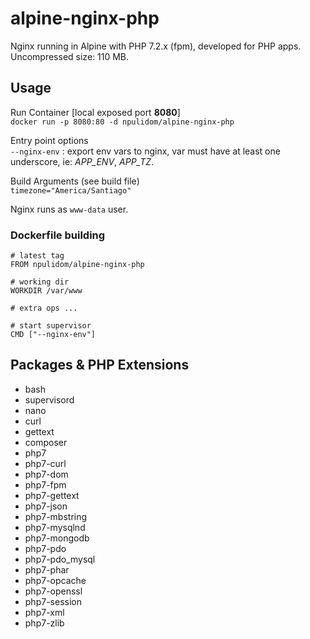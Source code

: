 alpine-nginx-php
================

Nginx running in Alpine with PHP 7.2.x (fpm), developed for PHP apps.  
Uncompressed size: 110 MB.

## Usage

Run Container [local exposed port **8080**]  
`docker run -p 8080:80 -d npulidom/alpine-nginx-php`

Entry point options  
`--nginx-env` : export env vars to nginx, var must have at least one underscore, ie: *APP_ENV*, *APP_TZ*.

Build Arguments (see build file)  
`timezone="America/Santiago"`

Nginx runs as `www-data` user.

### Dockerfile building

```docker
# latest tag
FROM npulidom/alpine-nginx-php

# working dir
WORKDIR /var/www

# extra ops ...

# start supervisor
CMD ["--nginx-env"]
```

## Packages & PHP Extensions

- bash
- supervisord
- nano
- curl
- gettext
- composer
- php7
- php7-curl
- php7-dom
- php7-fpm
- php7-gettext
- php7-json
- php7-mbstring
- php7-mysqlnd
- php7-mongodb
- php7-pdo
- php7-pdo_mysql
- php7-phar
- php7-opcache
- php7-openssl
- php7-session
- php7-xml
- php7-zlib
